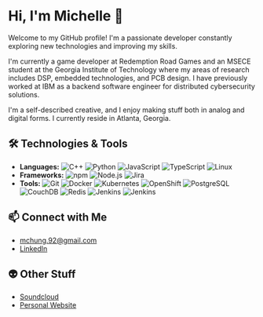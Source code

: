 # Hi, I'm Michelle 👋

Welcome to my GitHub profile! I'm a passionate developer constantly exploring new technologies and improving my skills.

I'm currently a game developer at Redemption Road Games and an MSECE student at the Georgia Institute of Technology where my areas of research includes DSP, embedded technologies, and PCB design. I have previously worked at IBM as a backend software engineer for distributed cybersecurity solutions.

I'm a self-described creative, and I enjoy making stuff both in analog and digital forms. I currently reside in Atlanta, Georgia.

<!--
## 🚀 About Me

- 🌱 I’m currently learning **React.js, console design, and microcontroller design**.
- 💬 Ask me about **my art and music**!
-->

## 🛠️ Technologies & Tools

- **Languages:** ![C++](https://img.shields.io/badge/-red?style=flat&logo=Cplusplus) ![Python](https://img.shields.io/badge/-Python-blue?style=flat&logo=python) ![JavaScript](https://img.shields.io/badge/-JavaScript-yellow?style=flat&logo=javascript) ![TypeScript](https://img.shields.io/badge/-TypeScript-yellow?style=flat&logo=typescript) ![Linux](https://img.shields.io/badge/-Linux-red?style=flat&logo=Linux) 
- **Frameworks:** ![npm](https://img.shields.io/badge/-npm-blue?style=flat&logo=npm) ![Node.js](https://img.shields.io/badge/-Node-blue?style=flat&logo=node.js) ![Jira](https://img.shields.io/badge/-Jira-blue?style=flat&logo=jira) 
- **Tools:** ![Git](https://img.shields.io/badge/-Git-green?style=flat&logo=git) ![Docker](https://img.shields.io/badge/-Docker-blue?style=flat&logo=docker) ![Kubernetes](https://img.shields.io/badge/-Kuberenetes-blue?style=flat&logo=kubernetes) ![OpenShift](https://img.shields.io/badge/-OpenShift-red?style=flat&logo=redhatopenshift) ![PostgreSQL](https://img.shields.io/badge/-PostgreSQL-red?style=flat&logo=postgresql) ![CouchDB](https://img.shields.io/badge/-sql-red?style=flat&logo=couchdb) ![Redis](https://img.shields.io/badge/-redis-red?style=flat&logo=redis) ![Jenkins](https://img.shields.io/badge/-Jenkins-red?style=flat&logo=jenkins) ![Jenkins](https://img.shields.io/badge/-Arduino-teal?style=flat&logo=arduino) 

<!--
## 📈 GitHub Stats

![Chmi's GitHub stats](https://github-readme-stats.vercel.app/api?username=hello-chmi&show_icons=true&theme=radical)
-->

## 📫 Connect with Me

- mchung.92@gmail.com
- [LinkedIn](https://www.linkedin.com/in/hello-chmi)

<!--
## 📚 Latest Blog Posts

## 🏆 Achievements
-->

## 👽 Other Stuff

- [Soundcloud](https://soundcloud.com/rngenie)
- [Personal Website](https://hello-chmi.github.io/)
